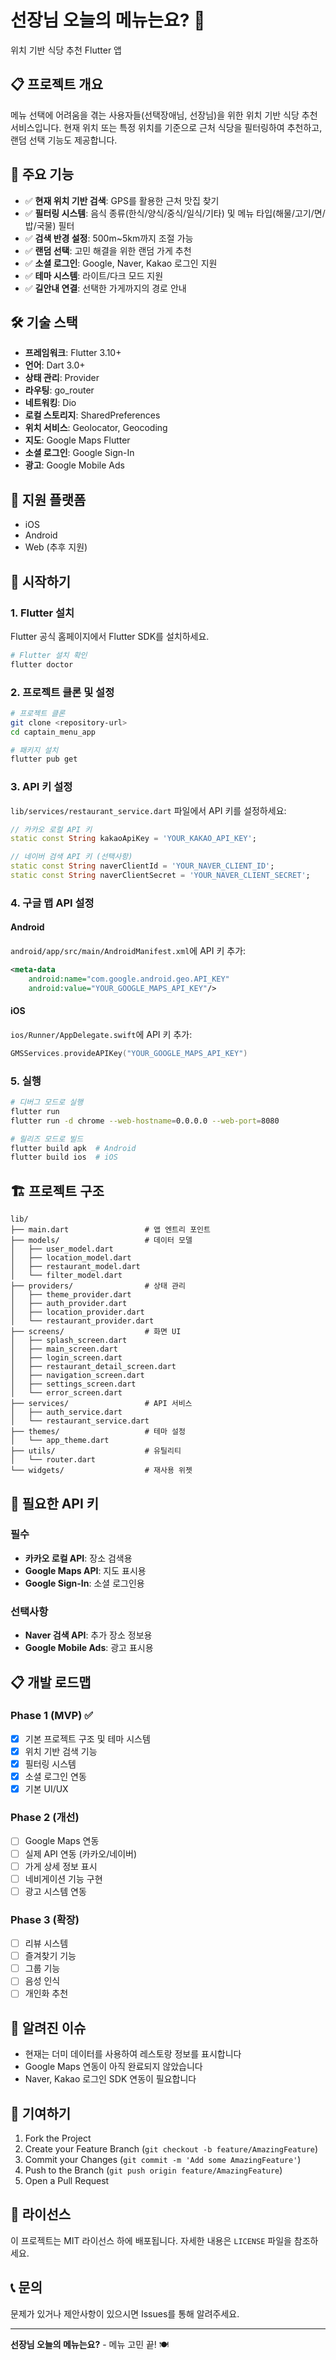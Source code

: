 # 선장님 오늘의 메뉴는요? 📱

위치 기반 식당 추천 Flutter 앱

## 📋 프로젝트 개요

메뉴 선택에 어려움을 겪는 사용자들(선택장애님, 선장님)을 위한 위치 기반 식당 추천 서비스입니다.
현재 위치 또는 특정 위치를 기준으로 근처 식당을 필터링하여 추천하고, 랜덤 선택 기능도 제공합니다.

## 🎯 주요 기능

- ✅ **현재 위치 기반 검색**: GPS를 활용한 근처 맛집 찾기
- ✅ **필터링 시스템**: 음식 종류(한식/양식/중식/일식/기타) 및 메뉴 타입(해물/고기/면/밥/국물) 필터
- ✅ **검색 반경 설정**: 500m~5km까지 조절 가능
- ✅ **랜덤 선택**: 고민 해결을 위한 랜덤 가게 추천
- ✅ **소셜 로그인**: Google, Naver, Kakao 로그인 지원
- ✅ **테마 시스템**: 라이트/다크 모드 지원
- ✅ **길안내 연결**: 선택한 가게까지의 경로 안내

## 🛠 기술 스택

- **프레임워크**: Flutter 3.10+
- **언어**: Dart 3.0+
- **상태 관리**: Provider
- **라우팅**: go_router
- **네트워킹**: Dio
- **로컬 스토리지**: SharedPreferences
- **위치 서비스**: Geolocator, Geocoding
- **지도**: Google Maps Flutter
- **소셜 로그인**: Google Sign-In
- **광고**: Google Mobile Ads

## 📱 지원 플랫폼

- iOS
- Android
- Web (추후 지원)

## 🚀 시작하기

### 1. Flutter 설치

Flutter 공식 홈페이지에서 Flutter SDK를 설치하세요.

```bash
# Flutter 설치 확인
flutter doctor
```

### 2. 프로젝트 클론 및 설정

```bash
# 프로젝트 클론
git clone <repository-url>
cd captain_menu_app

# 패키지 설치
flutter pub get
```

### 3. API 키 설정

`lib/services/restaurant_service.dart` 파일에서 API 키를 설정하세요:

```dart
// 카카오 로컬 API 키
static const String kakaoApiKey = 'YOUR_KAKAO_API_KEY';

// 네이버 검색 API 키 (선택사항)
static const String naverClientId = 'YOUR_NAVER_CLIENT_ID';
static const String naverClientSecret = 'YOUR_NAVER_CLIENT_SECRET';
```

### 4. 구글 맵 API 설정

#### Android

`android/app/src/main/AndroidManifest.xml`에 API 키 추가:

```xml
<meta-data
    android:name="com.google.android.geo.API_KEY"
    android:value="YOUR_GOOGLE_MAPS_API_KEY"/>
```

#### iOS

`ios/Runner/AppDelegate.swift`에 API 키 추가:

```swift
GMSServices.provideAPIKey("YOUR_GOOGLE_MAPS_API_KEY")
```

### 5. 실행

```bash
# 디버그 모드로 실행
flutter run
flutter run -d chrome --web-hostname=0.0.0.0 --web-port=8080

# 릴리즈 모드로 빌드
flutter build apk  # Android
flutter build ios  # iOS
```

## 🏗 프로젝트 구조

```
lib/
├── main.dart                 # 앱 엔트리 포인트
├── models/                   # 데이터 모델
│   ├── user_model.dart
│   ├── location_model.dart
│   ├── restaurant_model.dart
│   └── filter_model.dart
├── providers/                # 상태 관리
│   ├── theme_provider.dart
│   ├── auth_provider.dart
│   ├── location_provider.dart
│   └── restaurant_provider.dart
├── screens/                  # 화면 UI
│   ├── splash_screen.dart
│   ├── main_screen.dart
│   ├── login_screen.dart
│   ├── restaurant_detail_screen.dart
│   ├── navigation_screen.dart
│   ├── settings_screen.dart
│   └── error_screen.dart
├── services/                 # API 서비스
│   ├── auth_service.dart
│   └── restaurant_service.dart
├── themes/                   # 테마 설정
│   └── app_theme.dart
├── utils/                    # 유틸리티
│   └── router.dart
└── widgets/                  # 재사용 위젯
```

## 🔧 필요한 API 키

### 필수

- **카카오 로컬 API**: 장소 검색용
- **Google Maps API**: 지도 표시용
- **Google Sign-In**: 소셜 로그인용

### 선택사항

- **Naver 검색 API**: 추가 장소 정보용
- **Google Mobile Ads**: 광고 표시용

## 📋 개발 로드맵

### Phase 1 (MVP) ✅

- [x] 기본 프로젝트 구조 및 테마 시스템
- [x] 위치 기반 검색 기능
- [x] 필터링 시스템
- [x] 소셜 로그인 연동
- [x] 기본 UI/UX

### Phase 2 (개선)

- [ ] Google Maps 연동
- [ ] 실제 API 연동 (카카오/네이버)
- [ ] 가게 상세 정보 표시
- [ ] 네비게이션 기능 구현
- [ ] 광고 시스템 연동

### Phase 3 (확장)

- [ ] 리뷰 시스템
- [ ] 즐겨찾기 기능
- [ ] 그룹 기능
- [ ] 음성 인식
- [ ] 개인화 추천

## 🐛 알려진 이슈

- 현재는 더미 데이터를 사용하여 레스토랑 정보를 표시합니다
- Google Maps 연동이 아직 완료되지 않았습니다
- Naver, Kakao 로그인 SDK 연동이 필요합니다

## 🤝 기여하기

1. Fork the Project
2. Create your Feature Branch (`git checkout -b feature/AmazingFeature`)
3. Commit your Changes (`git commit -m 'Add some AmazingFeature'`)
4. Push to the Branch (`git push origin feature/AmazingFeature`)
5. Open a Pull Request

## 📄 라이선스

이 프로젝트는 MIT 라이선스 하에 배포됩니다. 자세한 내용은 `LICENSE` 파일을 참조하세요.

## 📞 문의

문제가 있거나 제안사항이 있으시면 Issues를 통해 알려주세요.

---

**선장님 오늘의 메뉴는요?** - 메뉴 고민 끝! 🍽️
